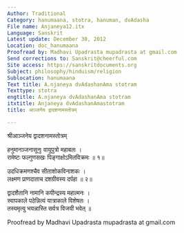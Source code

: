 ```yaml
---
Author: Traditional
Category: hanumaana, stotra, hanuman, dvAdasha
File name: Anjaneya12.itx
Language: Sanskrit
Latest update: December 30, 2012
Location: doc_hanumaana
Proofread by: Madhavi Upadrasta mupadrasta at gmail.com
Send corrections to: Sanskrit@cheerful.com
Site access: https://sanskritdocuments.org
Subject: philosophy/hinduism/religion
Sublocation: hanumaana
Text title: A.njaneya dvAdashanAma stotram
Texttype: stotra
engtitle: A.njaneya dvAdashanAma stotram
itxtitle: Anjaneya dvAdashanAmastotram
title: आञ्जनेय द्वादशनामस्तोत्रम्

---
```

  
 श्रीआञ्जनेय द्वादशनामस्तोत्रम्   
  
हनुमानञ्जनासूनुः वायुपुत्रो महाबलः ।  
रामेष्टः फल्गुणसखः पिङ्गाक्षोऽमितविक्रमः ॥ १॥  
  
उदधिक्रमणश्चैव सीताशोकविनाशकः ।  
लक्ष्मण प्राणदाताच दशग्रीवस्य दर्पहा ॥ २॥  
  
द्वादशैतानि नामानि कपीन्द्रस्य महात्मनः ।  
स्वापकाले पठेन्नित्यं यात्राकाले विशेषतः ।  
तस्यमृत्यु भयन्नास्ति सर्वत्र विजयी भवेत् ॥  
  
  
  
Proofread by Madhavi Upadrasta mupadrasta at gmail.com  
  
